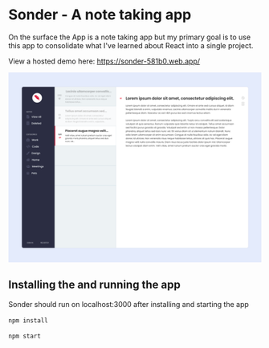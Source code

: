 # Sonder - A note taking app

On the surface the App is a note taking app but my primary goal is to use this app to consolidate what I've learned about React into a single project. 

View a hosted demo here: https://sonder-581b0.web.app/

![Desktop Screenshot](public/screenshots/Sonder-Desktop.png)


## Installing the and running the app

Sonder should run on localhost:3000 after installing and starting the app

`npm install`

`npm start`
